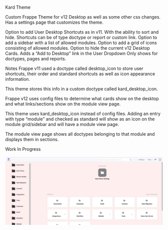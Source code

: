 Kard Theme

Custom Frappe Theme for v12 Desktop as well as some other css changes.
Has a settings page that customizes the theme.


Option to add User Desktop Shortcuts as in v11. With the ability to sort and hide.
Shortcuts can be of type doctype or report or custom link.
Option to add a sidebar with a list of allowed modules.
Option to add a grid of icons consisting of allowed modules.
Option to hide the current v12 Desktop Cards.
Adds a “Add to Desktop” link in the User Dropdown
Only shows for doctypes, pages and reports.


Notes
Frappe v11 used a doctype called desktop_icon to store user shortcuts, their order and standard shortcuts as well as icon appearance information.

This theme stores this info in a custom doctype called kard_desktop_icon.

Frappe v12 uses config files to determine what cards show on the desktop and what links/sections show on the module view page. 

This theme uses kard_desktop_icon instead of config files. Adding an entry with type “module” and checked as standard will show as an icon on the module grid/sidebar and will have a module view page.

The module view page shows all doctypes belonging to that module and displays them in sections.

Work In Progress

<img src="Screenshot.png"/>

